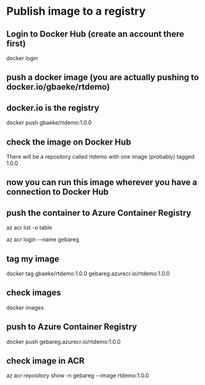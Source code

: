 # Publish image to a registry

## Login to Docker Hub (create an account there first)

docker login

## push a docker image (you are actually pushing to docker.io/gbaeke/rtdemo)
## docker.io is the registry

docker push gbaeke/rtdemo:1.0.0

## check the image on Docker Hub

There will be a repository called rtdemo with one image (probably) tagged 1.0.0

## now you can run this image wherever you have a connection to Docker Hub

## push the container to Azure Container Registry

az acr list -o table

az acr login --name gebareg

## tag my image

docker tag gbaeke/rtdemo:1.0.0 gebareg.azurecr.io/rtdemo:1.0.0

## check images

docker images

## push to Azure Container Registry

docker push gebareg.azurecr.io/rtdemo:1.0.0

## check image in ACR

az acr repository show -n gebareg --image rtdemo:1.0.0


